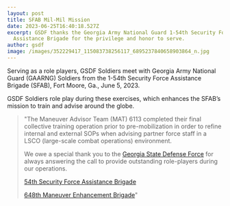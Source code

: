 ```yaml
---
layout: post
title: SFAB Mil-Mil Mission
date: 2023-06-25T16:40:18.527Z
excerpt: GSDF thanks the Georgia Army National Guard 1-54th Security Force
  Assistance Brigade for the privilege and honor to serve.
author: gsdf
image: /images/352229417_115083738256117_6895237840658903864_n.jpg
---
```

Serving as a role players, GSDF Soldiers meet with Georgia Army National Guard (GAARNG) Soldiers from the 1-54th Security Force Assistance Brigade (SFAB), Fort Moore, Ga., June 5, 2023.

GSDF Soldiers role play during these exercises, which enhances the SFAB’s mission to train and advise around the globe.

> "The Maneuver Advisor Team (MAT) 6113 completed their final collective training operation prior to pre-mobilization in order to refine internal and external SOPs when advising partner force staff in a LSCO (large-scale combat operations) environment.
>
> We owe a special thank you to the [Georgia State Defense Force](https://www.facebook.com/GeorgiaSDF?__cft__[0]=AZVF5ePr0N5XS_tI8zAbecMa0dpd-ISilbUJiBa7ntKaES6ale9cYbh8pWgSaeSKixReM3DqCkeXrCfe_EUK4rT8BIsgyCVmNUndXAlroVJkfbALvUb1drO-0WKmlOVy8nXhx2zUpQY6NVTosyTpgzkDcoe-HLhFhwj5xmiOZ2WNbhSfND9-HijqJ99rEIfCN-6AiTasGjVrstQG3I68mJI7eH2FTwRHeDUXEuPf_jo-RUtLYmN7EKmQ4KGFY2DTtVI&__tn__=-]K-y-R) for always answering the call to provide outstanding role-players during our operations.
>
> [54th Security Force Assistance Brigade](https://www.facebook.com/54SFAB?__cft__[0]=AZVF5ePr0N5XS_tI8zAbecMa0dpd-ISilbUJiBa7ntKaES6ale9cYbh8pWgSaeSKixReM3DqCkeXrCfe_EUK4rT8BIsgyCVmNUndXAlroVJkfbALvUb1drO-0WKmlOVy8nXhx2zUpQY6NVTosyTpgzkDcoe-HLhFhwj5xmiOZ2WNbhSfND9-HijqJ99rEIfCN-6AiTasGjVrstQG3I68mJI7eH2FTwRHeDUXEuPf_jo-RUtLYmN7EKmQ4KGFY2DTtVI&__tn__=-]K-y-R)
>
> [648th Maneuver Enhancement Brigade](https://www.facebook.com/648thMEB?__cft__[0]=AZVF5ePr0N5XS_tI8zAbecMa0dpd-ISilbUJiBa7ntKaES6ale9cYbh8pWgSaeSKixReM3DqCkeXrCfe_EUK4rT8BIsgyCVmNUndXAlroVJkfbALvUb1drO-0WKmlOVy8nXhx2zUpQY6NVTosyTpgzkDcoe-HLhFhwj5xmiOZ2WNbhSfND9-HijqJ99rEIfCN-6AiTasGjVrstQG3I68mJI7eH2FTwRHeDUXEuPf_jo-RUtLYmN7EKmQ4KGFY2DTtVI&__tn__=-]K-y-R)"